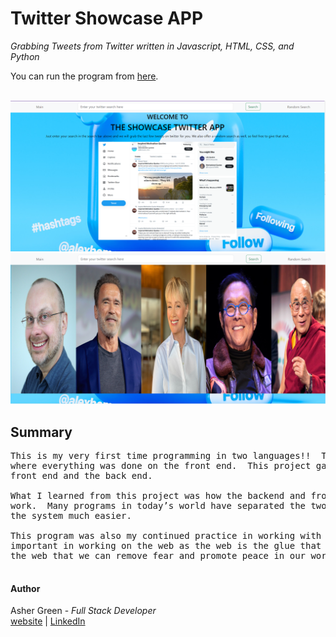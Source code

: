 # **Twitter Showcase APP**

*Grabbing Tweets from Twitter written in Javascript, HTML, CSS, and Python*

You can run the program from [here](https://63df0376955c2d0c34ae0ba1--silly-brigadeiros-d326dd.netlify.app/).
<br /><br />

![screenshot](screenshot.png/)
![screenshot](screenshot2.png)

## **Summary**

<pre>
This is my very first time programming in two languages!!  The last project was the Star Wars API
where everything was done on the front end.  This project gave me the opportunity to program the
front end and the back end.

What I learned from this project was how the backend and frontend work together to make the app
work.  Many programs in today’s world have separated the two in order to make upgrading and managing
the system much easier.

This program was also my continued practice in working with APIs,  APIs as you know are very
important in working on the web as the web is the glue that holds are world together.  It is through
the web that we can remove fear and promote peace in our world.

</pre>

#### **Author**

Asher Green - *Full Stack Developer* \
[website](http://ashergreen.ca) | [LinkedIn](https://www.linkedin.com/in/asher-green-6a96551/)
